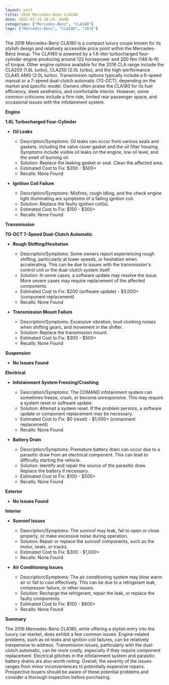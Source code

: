```yaml
---
layout: post
title: 2016 Mercedes-Benz CLA180
date: 2025-03-19 10:29 -0400
categories: ["Mercedes-Benz", "CLA180"]
tags: ["Mercedes-Benz", "CLA180", "2016"]
---
```

The 2016 Mercedes-Benz CLA180 is a compact luxury coupe known for its stylish design and relatively accessible price point within the Mercedes-Benz lineup. The CLA180 is powered by a 1.6-liter turbocharged four-cylinder engine producing around 122 horsepower and 200 Nm (148 lb-ft) of torque. Other engine options available for the 2016 CLA range include the CLA200 (1.6L turbo), CLA250 (2.0L turbo), and the high-performance CLA45 AMG (2.0L turbo). Transmission options typically include a 6-speed manual or a 7-speed dual-clutch automatic (7G-DCT), depending on the market and specific model. Owners often praise the CLA180 for its fuel efficiency, sleek aesthetics, and comfortable interior. However, some common criticisms include a firm ride, limited rear passenger space, and occasional issues with the infotainment system.

**Engine**

**1.6L Turbocharged Four-Cylinder**

* **Oil Leaks**
    * Description/Symptoms: Oil leaks can occur from various seals and gaskets, including the valve cover gasket and the oil filter housing. Symptoms include visible oil leaks on the engine, low oil level, and the smell of burning oil.
    * Solution: Replace the leaking gasket or seal. Clean the affected area.
    * Estimated Cost to Fix: $200 - $500+
    * Recalls: None Found

* **Ignition Coil Failure**
    * Description/Symptoms: Misfires, rough idling, and the check engine light illuminating are symptoms of a failing ignition coil.
    * Solution: Replace the faulty ignition coil(s).
    * Estimated Cost to Fix: $150 - $300+
    * Recalls: None Found

**Transmission**

**7G-DCT 7-Speed Dual-Clutch Automatic**

*   **Rough Shifting/Hesitation**
    *   Description/Symptoms: Some owners report experiencing rough shifting, particularly at lower speeds, or hesitation when accelerating. This can be due to issues with the transmission's control unit or the dual-clutch system itself.
    *   Solution: In some cases, a software update may resolve the issue. More severe cases may require replacement of the affected components.
    *   Estimated Cost to Fix: $200 (software update) - $3,000+ (component replacement)
    *   Recalls: None Found

* **Transmission Mount Failure**
    * Description/Symptoms: Excessive vibration, loud clunking noises when shifting gears, and movement in the shifter.
    * Solution: Replace the transmission mount.
    * Estimated Cost to Fix: $300 - $500+
    * Recalls: None Found

**Suspension**

* **No Issues Found**

**Electrical**

*   **Infotainment System Freezing/Crashing**
    *   Description/Symptoms: The COMAND infotainment system can sometimes freeze, crash, or become unresponsive. This may require a system reset or software update.
    *   Solution: Attempt a system reset. If the problem persists, a software update or component replacement may be necessary.
    *   Estimated Cost to Fix: $0 (reset) - $1,000+ (component replacement)
    *   Recalls: None Found

*   **Battery Drain**
    *   Description/Symptoms: Premature battery drain can occur due to a parasitic draw from an electrical component. This can lead to difficulty starting the vehicle.
    *   Solution: Identify and repair the source of the parasitic draw. Replace the battery if necessary.
    *   Estimated Cost to Fix: $100 - $500+
    *   Recalls: None Found

**Exterior**

* **No Issues Found**

**Interior**

*   **Sunroof Issues**
    *   Description/Symptoms: The sunroof may leak, fail to open or close properly, or make excessive noise during operation.
    *   Solution: Repair or replace the sunroof components, such as the motor, seals, or tracks.
    *   Estimated Cost to Fix: $300 - $1,000+
    *   Recalls: None Found

*   **Air Conditioning Issues**
    *   Description/Symptoms: The air conditioning system may blow warm air or fail to cool effectively. This can be due to a refrigerant leak, compressor failure, or other issues.
    *   Solution: Recharge the refrigerant, repair the leak, or replace the faulty components.
    *   Estimated Cost to Fix: $150 - $800+
    *   Recalls: None Found

**Summary**

The 2016 Mercedes-Benz CLA180, while offering a stylish entry into the luxury car market, does exhibit a few common issues. Engine-related problems, such as oil leaks and ignition coil failures, can be relatively inexpensive to address. Transmission issues, particularly with the dual-clutch automatic, can be more costly, especially if they require component replacement. Electrical glitches in the infotainment system and parasitic battery drains are also worth noting. Overall, the severity of the issues ranges from minor inconveniences to potentially expensive repairs. Prospective buyers should be aware of these potential problems and consider a thorough inspection before purchasing.

